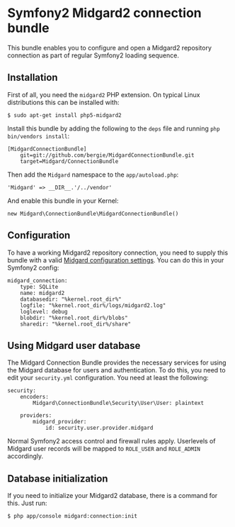# Symfony2 Midgard2 connection bundle

This bundle enables you to configure and open a Midgard2 repository connection as part of regular Symfony2 loading sequence.

## Installation

First of all, you need the `midgard2` PHP extension. On typical Linux distributions this can be installed with:

    $ sudo apt-get install php5-midgard2

Install this bundle by adding the following to the `deps` file and running `php bin/vendors install`:

    [MidgardConnectionBundle]
        git=git://github.com/bergie/MidgardConnectionBundle.git
        target=Midgard/ConnectionBundle

Then add the `Midgard` namespace to the `app/autoload.php`:

    'Midgard' => __DIR__.'/../vendor'

And enable this bundle in your Kernel:

    new Midgard\ConnectionBundle\MidgardConnectionBundle()

## Configuration

To have a working Midgard2 repository connection, you need to supply this bundle with a valid [Midgard configuration settings](http://www.midgard-project.org/documentation/unified-configuration/). You can do this in your Symfony2 config:

    midgard_connection:
        type: SQLite
        name: midgard2
        databasedir: "%kernel.root_dir%"
        logfile: "%kernel.root_dir%/logs/midgard2.log"
        loglevel: debug
        blobdir: "%kernel.root_dir%/blobs"
        sharedir: "%kernel.root_dir%/share"

## Using Midgard user database

The Midgard Connection Bundle provides the necessary services for using the Midgard database for users and authentication. To do this, you need to edit your `security.yml` configuration. You need at least the following:

    security:
        encoders:
            Midgard\ConnectionBundle\Security\User\User: plaintext

        providers:
            midgard_provider:
                id: security.user.provider.midgard

Normal Symfony2 access control and firewall rules apply. Userlevels of Midgard user records will be mapped to `ROLE_USER` and `ROLE_ADMIN` accordingly.

## Database initialization

If you need to initialize your Midgard2 database, there is a command for this. Just run:

    $ php app/console midgard:connection:init 
